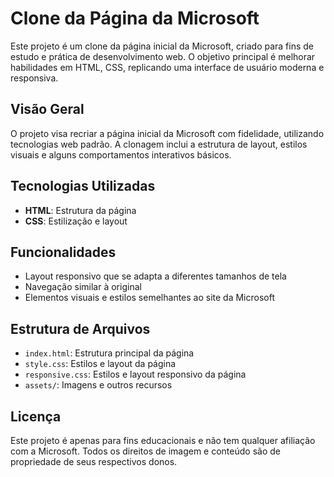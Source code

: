 # Clone da Página da Microsoft

Este projeto é um clone da página inicial da Microsoft, criado para fins de estudo e prática de desenvolvimento web. O objetivo principal é melhorar habilidades em HTML, CSS, replicando uma interface de usuário moderna e responsiva.

## Visão Geral

O projeto visa recriar a página inicial da Microsoft com fidelidade, utilizando tecnologias web padrão. A clonagem inclui a estrutura de layout, estilos visuais e alguns comportamentos interativos básicos.

## Tecnologias Utilizadas

- **HTML**: Estrutura da página
- **CSS**: Estilização e layout

## Funcionalidades

- Layout responsivo que se adapta a diferentes tamanhos de tela
- Navegação similar à original
- Elementos visuais e estilos semelhantes ao site da Microsoft

## Estrutura de Arquivos

- `index.html`: Estrutura principal da página
- `style.css`: Estilos e layout da página
- `responsive.css`: Estilos e layout responsivo da página
- `assets/`: Imagens e outros recursos

## Licença

Este projeto é apenas para fins educacionais e não tem qualquer afiliação com a Microsoft. Todos os direitos de imagem e conteúdo são de propriedade de seus respectivos donos.
